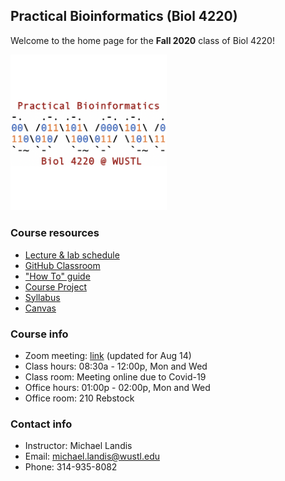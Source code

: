 ## Practical Bioinformatics (Biol 4220)

Welcome to the home page for the **Fall 2020** class of Biol 4220!

<img src="assets/home/biol4220_logo.png" width="250"/>

### Course resources
* [Lecture & lab schedule](course_schedule.md)
* [GitHub Classroom](https://classroom.github.com/classrooms/69019055-practical-bioinformatics-f2020)
* ["How To" guide](how_to_guide.md)
* [Course Project](course_project.md)
* [Syllabus](https://docs.google.com/document/d/1TYE10600VUhCyq51_h_9flVUhkCF-IQCE9SnQKRGRGo/edit?usp=sharing)
* [Canvas](https://wustl.instructure.com/courses/54531)

### Course info
* Zoom meeting: [link]() (updated for Aug 14)
* Class hours: 08:30a - 12:00p, Mon and Wed
* Class room: Meeting online due to Covid-19
* Office hours: 01:00p - 02:00p, Mon and Wed
* Office room: 210 Rebstock

### Contact info
* Instructor: Michael Landis
* Email: michael.landis@wustl.edu
* Phone: 314-935-8082
